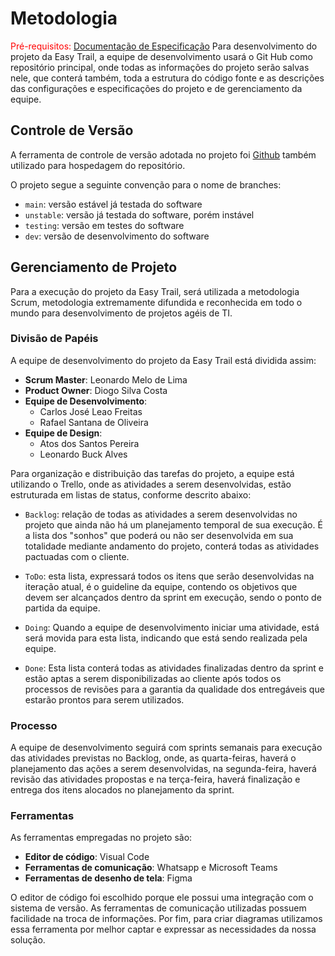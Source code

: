 # Metodologia

<span style="color:red">Pré-requisitos: <a href="02-Especificação do Projeto.md"> Documentação de Especificação</a></span>
Para desenvolvimento do projeto da Easy Trail, a equipe de desenvolvimento usará o Git Hub como repositório principal, onde todas as informações do projeto serão salvas nele, que conterá também, toda a estrutura do código fonte e as descrições das configurações e especificações do projeto e de gerenciamento da equipe. 

## Controle de Versão

A ferramenta de controle de versão adotada no projeto foi [Github](https://github.com/ICEI-PUC-Minas-PMV-ADS/pmv-ads-2022-2-e1-proj-web-t5-easy-trail) também utilizado para hospedagem do repositório.

O projeto segue a seguinte convenção para o nome de branches:
- `main`: versão estável já testada do software
- `unstable`: versão já testada do software, porém instável
- `testing`: versão em testes do software
- `dev`: versão de desenvolvimento do software

## Gerenciamento de Projeto

Para a execução do projeto da Easy Trail, será utilizada a metodologia Scrum, metodologia extremamente difundida e reconhecida em todo o mundo para desenvolvimento de projetos agéis de TI.

### Divisão de Papéis

A equipe de desenvolvimento do projeto da Easy Trail está dividida assim:

- <b>Scrum Master</b>: Leonardo Melo de Lima
- <b>Product Owner</b>: Diogo Silva Costa
- <b>Equipe de Desenvolvimento</b>:
     - Carlos José Leao Freitas
     - Rafael Santana de Oliveira
- <b>Equipe de Design</b>:
     - Atos dos Santos Pereira
     - Leonardo Buck Alves

Para organização e distribuição das tarefas do projeto, a equipe está utilizando o Trello, onde as atividades a serem desenvolvidas, estão estruturada em listas de status, conforme descrito abaixo: 

- `Backlog`: relação de todas as atividades a serem desenvolvidas no projeto que ainda não há um planejamento temporal de sua execução. É a lista dos "sonhos" que poderá ou não ser desenvolvida em sua totalidade mediante andamento do projeto, conterá todas as atividades pactuadas com o cliente.

- `ToDo`: esta lista, expressará todos os itens que serão desenvolvidas na iteração atual, é o guideline da equipe, contendo os objetivos que devem ser alcançados dentro da sprint em execução, sendo o ponto de partida da equipe.

- `Doing`: Quando a equipe de desenvolvimento iniciar uma atividade, está será movida para esta lista, indicando que está sendo realizada  pela equipe.

- `Done`: Esta lista conterá todas as atividades finalizadas dentro da sprint e estão aptas a serem disponibilizadas ao cliente após todos os processos de revisões para a garantia da qualidade dos entregáveis que estarão prontos para serem utilizados. 

### Processo

A equipe de desenvolvimento seguirá com sprints semanais para execução das atividades previstas no Backlog, onde, as quarta-feiras, haverá o planejamento das ações a serem desenvolvidas, na segunda-feira, haverá revisão das atividades propostas e na terça-feira, haverá finalização e entrega dos itens alocados no planejamento da sprint. 

### Ferramentas

As ferramentas empregadas no projeto são:

- <b>Editor de código</b>: Visual Code
- <b>Ferramentas de comunicação</b>: Whatsapp e Microsoft Teams
- <b>Ferramentas de desenho de tela</b>: Figma

O editor de código foi escolhido porque ele possui uma integração com o sistema de versão. As ferramentas de comunicação utilizadas possuem facilidade na troca de informações. Por fim, para criar diagramas utilizamos essa ferramenta por melhor captar e expressar as necessidades da nossa solução.
